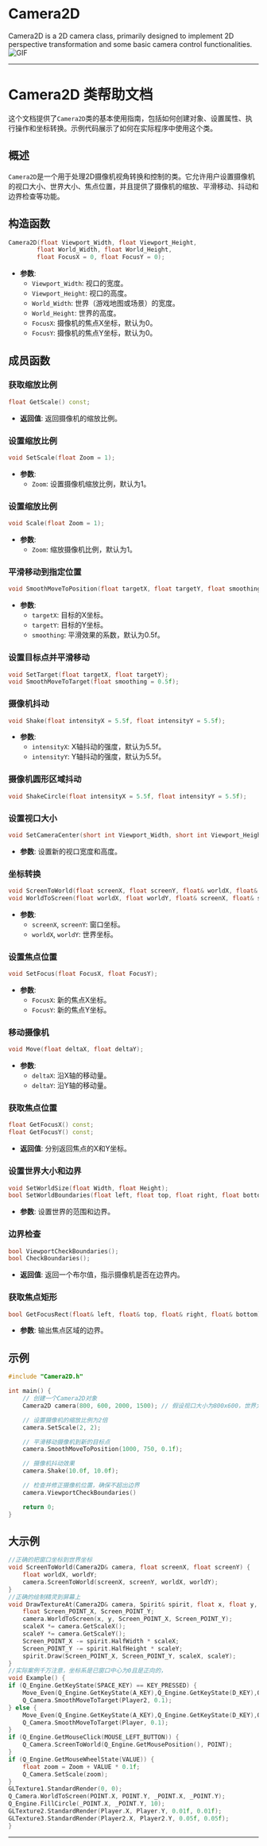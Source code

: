 # Camera2D
Camera2D is a 2D camera class, primarily designed to implement 2D perspective transformation and some basic camera control functionalities.
![GIF](https://github.com/QiNuoTu/Camera2D/assets/76236817/5400a7be-3681-4582-912e-d618a7dd74ba)


---

# Camera2D 类帮助文档

这个文档提供了`Camera2D`类的基本使用指南，包括如何创建对象、设置属性、执行操作和坐标转换。示例代码展示了如何在实际程序中使用这个类。

## 概述
`Camera2D`是一个用于处理2D摄像机视角转换和控制的类。它允许用户设置摄像机的视口大小、世界大小、焦点位置，并且提供了摄像机的缩放、平滑移动、抖动和边界检查等功能。

## 构造函数
```cpp
Camera2D(float Viewport_Width, float Viewport_Height,
        float World_Width, float World_Height,
        float FocusX = 0, float FocusY = 0);
```
- **参数**:
  - `Viewport_Width`: 视口的宽度。
  - `Viewport_Height`: 视口的高度。
  - `World_Width`: 世界（游戏地图或场景）的宽度。
  - `World_Height`: 世界的高度。
  - `FocusX`: 摄像机的焦点X坐标，默认为0。
  - `FocusY`: 摄像机的焦点Y坐标，默认为0。

## 成员函数

### 获取缩放比例
```cpp
float GetScale() const;
```
- **返回值**: 返回摄像机的缩放比例。

### 设置缩放比例
```cpp
void SetScale(float Zoom = 1);
```
- **参数**:
  - `Zoom`: 设置摄像机缩放比例，默认为1。

### 设置缩放比例
```cpp
void Scale(float Zoom = 1);
```
- **参数**:
  - `Zoom`: 缩放摄像机比例，默认为1。

### 平滑移动到指定位置
```cpp
void SmoothMoveToPosition(float targetX, float targetY, float smoothing = 0.5f);
```
- **参数**:
  - `targetX`: 目标的X坐标。
  - `targetY`: 目标的Y坐标。
  - `smoothing`: 平滑效果的系数，默认为0.5f。

### 设置目标点并平滑移动
```cpp
void SetTarget(float targetX, float targetY);
void SmoothMoveToTarget(float smoothing = 0.5f);
```

### 摄像机抖动
```cpp
void Shake(float intensityX = 5.5f, float intensityY = 5.5f);
```
- **参数**:
  - `intensityX`: X轴抖动的强度，默认为5.5f。
  - `intensityY`: Y轴抖动的强度，默认为5.5f。

### 摄像机圆形区域抖动
```cpp
void ShakeCircle(float intensityX = 5.5f, float intensityY = 5.5f);
```

### 设置视口大小
```cpp
void SetCameraCenter(short int Viewport_Width, short int Viewport_Height);
```
- **参数**: 设置新的视口宽度和高度。

### 坐标转换
```cpp
void ScreenToWorld(float screenX, float screenY, float& worldX, float& worldY) const;
void WorldToScreen(float worldX, float worldY, float& screenX, float& screenY) const;
```
- **参数**:
  - `screenX`, `screenY`: 窗口坐标。
  - `worldX`, `worldY`: 世界坐标。

### 设置焦点位置
```cpp
void SetFocus(float FocusX, float FocusY);
```
- **参数**:
  - `FocusX`: 新的焦点X坐标。
  - `FocusY`: 新的焦点Y坐标。

### 移动摄像机
```cpp
void Move(float deltaX, float deltaY);
```
- **参数**:
  - `deltaX`: 沿X轴的移动量。
  - `deltaY`: 沿Y轴的移动量。

### 获取焦点位置
```cpp
float GetFocusX() const;
float GetFocusY() const;
```
- **返回值**: 分别返回焦点的X和Y坐标。

### 设置世界大小和边界
```cpp
void SetWorldSize(float Width, float Height);
bool SetWorldBoundaries(float left, float top, float right, float bottom);
```
- **参数**: 设置世界的范围和边界。

### 边界检查
```cpp
bool ViewportCheckBoundaries();
bool CheckBoundaries();
```
- **返回值**: 返回一个布尔值，指示摄像机是否在边界内。

### 获取焦点矩形
```cpp
bool GetFocusRect(float& left, float& top, float& right, float& bottom);
```
- **参数**: 输出焦点区域的边界。

## 示例
```cpp
#include "Camera2D.h"

int main() {
    // 创建一个Camera2D对象
    Camera2D camera(800, 600, 2000, 1500); // 假设视口大小为800x600，世界大小为2000x1500

    // 设置摄像机的缩放比例为2倍
    camera.SetScale(2, 2);

    // 平滑移动摄像机到新的目标点
    camera.SmoothMoveToPosition(1000, 750, 0.1f);

    // 摄像机抖动效果
    camera.Shake(10.0f, 10.0f);

    // 检查并修正摄像机位置，确保不超出边界
    camera.ViewportCheckBoundaries()

    return 0;
}
```
## 大示例
```cpp
//正确的把窗口坐标到世界坐标
void ScreenToWorld(Camera2D& camera, float screenX, float screenY) {
    float worldX, worldY;
    camera.ScreenToWorld(screenX, screenY, worldX, worldY);
}
//正确的绘制精灵到屏幕上
void DrawTextureAt(Camera2D& camera, Spirit& spirit, float x, float y, float scaleX, float scaleY) {
    float Screen_POINT_X, Screen_POINT_Y;
    camera.WorldToScreen(x, y, Screen_POINT_X, Screen_POINT_Y);
    scaleX *= camera.GetScaleX();
    scaleY *= camera.GetScaleY();
    Screen_POINT_X -= spirit.HalfWidth * scaleX;
    Screen_POINT_Y -= spirit.HalfHeight * scaleY;
    spirit.Draw(Screen_POINT_X, Screen_POINT_Y, scaleX, scaleY);
}
//实际案例千万注意，坐标系是已窗口中心为0且是正向的，
void Example() {
if (Q_Engine.GetKeyState(SPACE_KEY) == KEY_PRESSED) {
    Move_Even(Q_Engine.GetKeyState(A_KEY),Q_Engine.GetKeyState(D_KEY),Q_Engine.GetKeyState(W_KEY),Q_Engine.GetKeyState(S_KEY),500 * Q_Engine.GetRenderRate() / 100,Player2);
    Q_Camera.SmoothMoveToTarget(Player2, 0.1);
} else {
    Move_Even(Q_Engine.GetKeyState(A_KEY),Q_Engine.GetKeyState(D_KEY),Q_Engine.GetKeyState(W_KEY),Q_Engine.GetKeyState(S_KEY),500 * Q_Engine.GetRenderRate() / 100,Player);
    Q_Camera.SmoothMoveToTarget(Player, 0.1);
}
if (Q_Engine.GetMouseClick(MOUSE_LEFT_BUTTON)) {
    Q_Camera.ScreenToWorld(Q_Engine.GetMousePosition(), POINT);
}
if (Q_Engine.GetMouseWheelState(VALUE)) {
    float zoom = Zoom + VALUE * 0.1f;
    Q_Camera.SetScale(zoom);
}
GLTexture1.StandardRender(0, 0);
Q_Camera.WorldToScreen(POINT.X, POINT.Y, _POINT.X, _POINT.Y);
Q_Engine.FillCircle(_POINT.X, _POINT.Y, 10);
GLTexture2.StandardRender(Player.X, Player.Y, 0.01f, 0.01f);
GLTexture3.StandardRender(Player2.X, Player2.Y, 0.05f, 0.05f);
}
```
---
